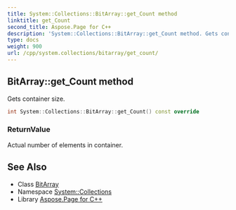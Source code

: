 ```yaml
---
title: System::Collections::BitArray::get_Count method
linktitle: get_Count
second_title: Aspose.Page for C++
description: 'System::Collections::BitArray::get_Count method. Gets container size in C++.'
type: docs
weight: 900
url: /cpp/system.collections/bitarray/get_count/
---
```

## BitArray::get_Count method


Gets container size.

```cpp
int System::Collections::BitArray::get_Count() const override
```


### ReturnValue

Actual number of elements in container.

## See Also

* Class [BitArray](../)
* Namespace [System::Collections](../../)
* Library [Aspose.Page for C++](../../../)
